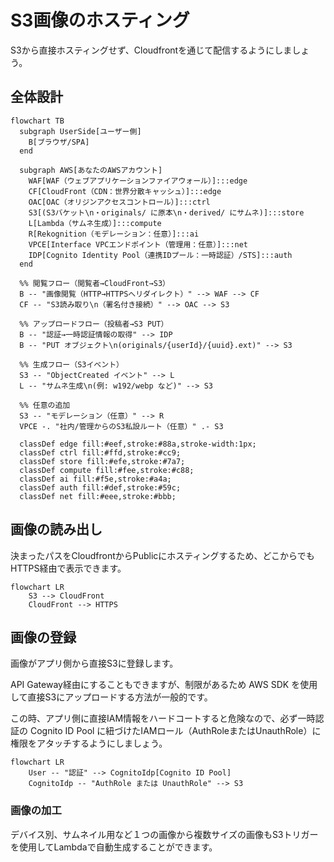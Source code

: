 # S3画像のホスティング

S3から直接ホスティングせず、Cloudfrontを通じて配信するようにしましょう。

## 全体設計

```mermaid
flowchart TB
  subgraph UserSide[ユーザー側]
    B[ブラウザ/SPA]
  end

  subgraph AWS[あなたのAWSアカウント]
    WAF[WAF（ウェブアプリケーションファイアウォール）]:::edge
    CF[CloudFront（CDN：世界分散キャッシュ）]:::edge
    OAC[OAC（オリジンアクセスコントロール）]:::ctrl
    S3[(S3バケット\n・originals/ に原本\n・derived/ にサムネ)]:::store
    L[Lambda（サムネ生成）]:::compute
    R[Rekognition（モデレーション：任意）]:::ai
    VPCE[Interface VPCエンドポイント（管理用：任意）]:::net
    IDP[Cognito Identity Pool（連携IDプール：一時認証）/STS]:::auth
  end

  %% 閲覧フロー（閲覧者→CloudFront→S3）
  B -- "画像閲覧（HTTP→HTTPSへリダイレクト）" --> WAF --> CF
  CF -- "S3読み取り\n（署名付き接続）" --> OAC --> S3

  %% アップロードフロー（投稿者→S3 PUT）
  B -- "認証→一時認証情報の取得" --> IDP
  B -- "PUT オブジェクト\n(originals/{userId}/{uuid}.ext)" --> S3

  %% 生成フロー（S3イベント）
  S3 -- "ObjectCreated イベント" --> L
  L -- "サムネ生成\n(例: w192/webp など)" --> S3

  %% 任意の追加
  S3 -- "モデレーション（任意）" --> R
  VPCE -. "社内/管理からのS3私設ルート（任意）" .- S3

  classDef edge fill:#eef,stroke:#88a,stroke-width:1px;
  classDef ctrl fill:#ffd,stroke:#cc9;
  classDef store fill:#efe,stroke:#7a7;
  classDef compute fill:#fee,stroke:#c88;
  classDef ai fill:#f5e,stroke:#a4a;
  classDef auth fill:#def,stroke:#59c;
  classDef net fill:#eee,stroke:#bbb;
```

## 画像の読み出し

決まったパスをCloudfrontからPublicにホスティングするため、どこからでもHTTPS経由で表示できます。

```mermaid
flowchart LR
	S3 --> CloudFront
	CloudFront --> HTTPS
```

## 画像の登録

画像がアプリ側から直接S3に登録します。

API Gateway経由にすることもできますが、制限があるため AWS SDK を使用して直接S3にアップロードする方法が一般的です。

この時、アプリ側に直接IAM情報をハードコートすると危険なので、必ず一時認証の Cognito ID Pool に紐づけたIAMロール（AuthRoleまたはUnauthRole）に権限をアタッチするようにしましょう。

```mermaid
flowchart LR
	User -- "認証" --> CognitoIdp[Cognito ID Pool]
	CognitoIdp -- "AuthRole または UnauthRole" --> S3
```

### 画像の加工

デバイス別、サムネイル用など１つの画像から複数サイズの画像もS3トリガーを使用してLambdaで自動生成することができます。
